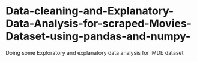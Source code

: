 # Data-cleaning-and-Explanatory-Data-Analysis-for-scraped-Movies-Dataset-using-pandas-and-numpy-
Doing some Exploratory and explanatory data analysis for IMDb dataset 
